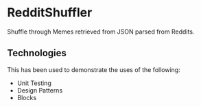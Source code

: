RedditShuffler
==============

Shuffle through Memes retrieved from JSON parsed from Reddits.

Technologies 
------------

This has been used to demonstrate the uses of the following:
- Unit Testing
- Design Patterns
- Blocks 




